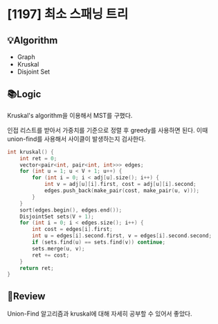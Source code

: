 # [1197] 최소 스패닝 트리
## 💡Algorithm
- Graph
- Kruskal
- Disjoint Set
## 📚Logic
Kruskal's algorithm을 이용해서 MST를 구했다.

인접 리스트를 받아서 가중치를 기준으로 정렬 후 greedy를 사용하면 된다. 이때 union-find를 사용해서 사이클이 발생하는지 검사한다.

```c++
int kruskal() {
    int ret = 0;
    vector<pair<int, pair<int, int>>> edges;
    for (int u = 1; u < V + 1; u++) {
        for (int i = 0; i < adj[u].size(); i++) {
            int v = adj[u][i].first, cost = adj[u][i].second;
            edges.push_back(make_pair(cost, make_pair(u, v)));
        }
    }
    sort(edges.begin(), edges.end());
    DisjointSet sets(V + 1);
    for (int i = 0; i < edges.size(); i++) {
        int cost = edges[i].first;
        int u = edges[i].second.first, v = edges[i].second.second;
        if (sets.find(u) == sets.find(v)) continue;
        sets.merge(u, v);
        ret += cost;
    }
    return ret;
}
```
## 📝Review
Union-Find 알고리즘과 kruskal에 대해 자세히 공부할 수 있어서 좋았다.
